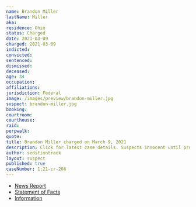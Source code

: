 ```yaml
---
name: Brandon Miller
lastName: Miller
aka:
residence: Ohio
status: Charged
date: 2021-03-09
charged: 2021-03-09
indicted:
convicted: 
sentenced: 
dismissed: 
deceased:
age: 34
occupation:
affiliations:
jurisdiction: Federal
image: /images/preview/brandon-miller.jpg
suspect: brandon-miller.jpg
booking:
courtroom:
courthouse:
raid:
perpwalk:
quote:
title: Brandon Miller charged on March 9, 2021
description: Click for latest case details. Suspects innocent until proven guilty.
author: seditiontrack
layout: suspect
published: true
caseNumber: 1:21-cr-266
---
```

- [News Report](https://www.springfieldnewssun.com/crime/2-more-area-residents-charged-in-us-capitol-riot/N6YW6VWHSFA67OMQO5TNR7GFUE/)
- [Statement of Facts](https://www.justice.gov/usao-dc/case-multi-defendant/file/1378966/download)
- [Information](https://www.justice.gov/usao-dc/case-multi-defendant/file/1383066/download)
